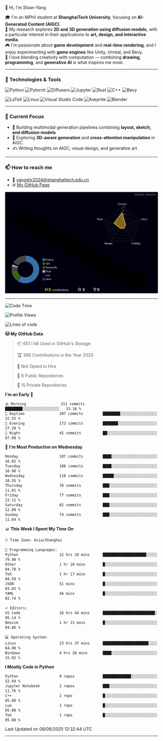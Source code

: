 👋 Hi, I'm Sloan-Yang

🎓 I'm an MPhil student at **ShanghaiTech University**, focusing on **AI-Generated Content (AIGC)**.  
🧠 My research explores **2D and 3D generation using diffusion models**, with a particular interest in their applications to **art, design, and interactive media**.  
🎮 I'm passionate about **game development** and **real-time rendering**, and I enjoy experimenting with **game engines** like Unity, Unreal, and Bevy.  
🎨 I love blending creativity with computation — combining **drawing**, **programming**, and **generative AI** is what inspires me most.

---

### 🧰 Technologies & Tools

![Python](https://img.shields.io/badge/python-%233776AB.svg?style=for-the-badge&logo=python&logoColor=white)
![Pytorch](https://img.shields.io/badge/pytorch-%23EE4C2C.svg?style=for-the-badge&logo=pytorch&logoColor=white)
![Diffusers](https://img.shields.io/badge/diffusers-HuggingFace-yellow?style=for-the-badge&logo=huggingface&logoColor=black)
![Jupyter](https://img.shields.io/badge/Jupyter-%23F37626.svg?style=for-the-badge&logo=Jupyter&logoColor=white)
![Rust](https://img.shields.io/badge/Rust-%23000000.svg?style=for-the-badge&logo=rust&logoColor=white)
![C++](https://img.shields.io/badge/C++-%2300599C.svg?style=for-the-badge&logo=c%2B%2B&logoColor=white)
![Bevy](https://img.shields.io/badge/Bevy-000000.svg?style=for-the-badge&logo=bevy&logoColor=white)

![LaTeX](https://img.shields.io/badge/LaTeX-47A141?style=for-the-badge&logo=latex&logoColor=white)
![Linux](https://img.shields.io/badge/Linux-FCC624?style=for-the-badge&logo=linux&logoColor=black)
![Visual Studio Code](https://img.shields.io/badge/VSCode-0078d7.svg?style=for-the-badge&logo=visual-studio-code&logoColor=white)
![Aseprite](https://img.shields.io/badge/Aseprite-FFFFFF?style=for-the-badge&logo=Aseprite&logoColor=%237D929E)
![Blender](https://img.shields.io/badge/Blender-F5792A?style=for-the-badge&logo=blender&logoColor=white)

---

### 🔭 Current Focus

- 🎨 Building multimodal generation pipelines combining **layout, sketch, and diffusion models**
- 🧪 Exploring **3D-aware generation** and **cross-attention manipulation** in AIGC
- ✍️ Writing thoughts on AIGC, visual design, and generative art

---

### 📫 How to reach me

- 📧 <a href="mailto:yangshr2024@shanghaitech.edu.cn">yangshr2024@shanghaitech.edu.cn</a>
- 🌐 [My GitHub Page](https://sloan-yang.github.io)  



![3D Profile](https://raw.githubusercontent.com/Sloan-Yang/Sloan-Yang/main/profile-3d-contrib/profile-night-rainbow.svg)

---


<!--START_SECTION:waka-->
![Code Time](http://img.shields.io/badge/Code%20Time-186%20hrs%2014%20mins-blue)

![Profile Views](http://img.shields.io/badge/Profile%20Views-20-blue)

![Lines of code](https://img.shields.io/badge/From%20Hello%20World%20I%27ve%20Written-2.0%20million%20lines%20of%20code-blue)

**🐱 My GitHub Data** 

> 📦 651.1 kB Used in GitHub's Storage 
 > 
> 🏆 366 Contributions in the Year 2025
 > 
> 🚫 Not Opted to Hire
 > 
> 📜 6 Public Repositories 
 > 
> 🔑 15 Private Repositories 
 > 
**I'm an Early 🐤** 

```text
🌞 Morning                211 commits         ████████░░░░░░░░░░░░░░░░░   33.18 % 
🌆 Daytime                207 commits         ████████░░░░░░░░░░░░░░░░░   32.55 % 
🌃 Evening                173 commits         ███████░░░░░░░░░░░░░░░░░░   27.20 % 
🌙 Night                  45 commits          ██░░░░░░░░░░░░░░░░░░░░░░░   07.08 % 
```
📅 **I'm Most Productive on Wednesday** 

```text
Monday                   107 commits         ████░░░░░░░░░░░░░░░░░░░░░   16.82 % 
Tuesday                  108 commits         ████░░░░░░░░░░░░░░░░░░░░░   16.98 % 
Wednesday                118 commits         █████░░░░░░░░░░░░░░░░░░░░   18.55 % 
Thursday                 70 commits          ███░░░░░░░░░░░░░░░░░░░░░░   11.01 % 
Friday                   77 commits          ███░░░░░░░░░░░░░░░░░░░░░░   12.11 % 
Saturday                 82 commits          ███░░░░░░░░░░░░░░░░░░░░░░   12.89 % 
Sunday                   74 commits          ███░░░░░░░░░░░░░░░░░░░░░░   11.64 % 
```


📊 **This Week I Spent My Time On** 

```text
🕑︎ Time Zone: Asia/Shanghai

💬 Programming Languages: 
Python                   22 hrs 28 mins      ████████████████████░░░░░   79.98 % 
Other                    1 hr 20 mins        █░░░░░░░░░░░░░░░░░░░░░░░░   04.78 % 
TeX                      1 hr 17 mins        █░░░░░░░░░░░░░░░░░░░░░░░░   04.59 % 
JSON                     51 mins             █░░░░░░░░░░░░░░░░░░░░░░░░   03.03 % 
YAML                     46 mins             █░░░░░░░░░░░░░░░░░░░░░░░░   02.74 % 

🔥 Editors: 
VS Code                  26 hrs 44 mins      ████████████████████████░   95.14 % 
Neovim                   1 hr 21 mins        █░░░░░░░░░░░░░░░░░░░░░░░░   04.86 % 

💻 Operating System: 
Linux                    23 hrs 37 mins      █████████████████████░░░░   84.08 % 
Windows                  4 hrs 28 mins       ████░░░░░░░░░░░░░░░░░░░░░   15.92 % 
```

**I Mostly Code in Python** 

```text
Python                   9 repos             █████████████░░░░░░░░░░░░   52.94 % 
Jupyter Notebook         2 repos             ███░░░░░░░░░░░░░░░░░░░░░░   11.76 % 
C++                      1 repo              █░░░░░░░░░░░░░░░░░░░░░░░░   05.88 % 
Lua                      1 repo              █░░░░░░░░░░░░░░░░░░░░░░░░   05.88 % 
TeX                      1 repo              █░░░░░░░░░░░░░░░░░░░░░░░░   05.88 % 
```




 Last Updated on 08/06/2025 12:32:44 UTC
<!--END_SECTION:waka-->

---





